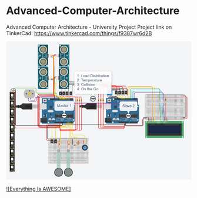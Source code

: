# Advanced-Computer-Architecture
Advanced Computer Architecture - University Project
Project link on TinkerCad: https://www.tinkercad.com/things/f9387wr6d2B

![alt text](https://github.com/DrAlexWild/Advanced-Computer-Architecture/blob/main/Capturar.PNG)

[![Everything Is AWESOME]](https://www.youtube.com/watch?v=StTqXEQ2l-Y "Everything Is AWESOME")
